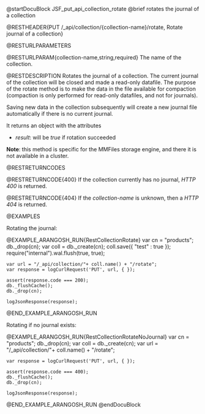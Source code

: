 
@startDocuBlock JSF_put_api_collection_rotate
@brief rotates the journal of a collection

@RESTHEADER{PUT /_api/collection/{collection-name}/rotate, Rotate journal of a collection}

@RESTURLPARAMETERS

@RESTURLPARAM{collection-name,string,required}
The name of the collection.

@RESTDESCRIPTION
Rotates the journal of a collection. The current journal of the collection will be closed
and made a read-only datafile. The purpose of the rotate method is to make the data in
the file available for compaction (compaction is only performed for read-only datafiles, and
not for journals).

Saving new data in the collection subsequently will create a new journal file
automatically if there is no current journal.

It returns an object with the attributes

- *result*: will be *true* if rotation succeeded

**Note**: this method is specific for the MMFiles storage engine, and there
it is not available in a cluster.

@RESTRETURNCODES

@RESTRETURNCODE{400}
If the collection currently has no journal, *HTTP 400* is returned.

@RESTRETURNCODE{404}
If the *collection-name* is unknown, then a *HTTP 404* is returned.

@EXAMPLES

Rotating the journal:

@EXAMPLE_ARANGOSH_RUN{RestCollectionRotate}
    var cn = "products";
    db._drop(cn);
    var coll = db._create(cn);
    coll.save({ "test" : true });
    require("internal").wal.flush(true, true);

    var url = "/_api/collection/"+ coll.name() + "/rotate";
    var response = logCurlRequest('PUT', url, { });

    assert(response.code === 200);
    db._flushCache();
    db._drop(cn);

    logJsonResponse(response);
@END_EXAMPLE_ARANGOSH_RUN

Rotating if no journal exists:

@EXAMPLE_ARANGOSH_RUN{RestCollectionRotateNoJournal}
    var cn = "products";
    db._drop(cn);
    var coll = db._create(cn);
    var url = "/_api/collection/"+ coll.name() + "/rotate";

    var response = logCurlRequest('PUT', url, { });

    assert(response.code === 400);
    db._flushCache();
    db._drop(cn);

    logJsonResponse(response);
@END_EXAMPLE_ARANGOSH_RUN
@endDocuBlock

